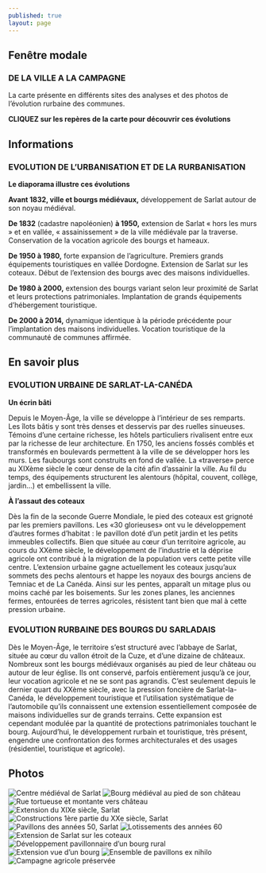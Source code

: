 ```yaml
---
published: true
layout: page
---
```


## Fenêtre modale

### DE LA VILLE A LA CAMPAGNE
La carte présente en différents sites des analyses et des photos de l’évolution rurbaine des communes.

**CLIQUEZ sur les repères de la carte pour découvrir ces évolutions**

## Informations

### EVOLUTION DE L’URBANISATION ET DE LA RURBANISATION

**Le diaporama illustre ces évolutions**

**Avant 1832, ville et bourgs médiévaux,** développement de Sarlat autour de son noyau médiéval. 

**De 1832** (cadastre napoléonien) **à 1950,** extension de Sarlat « hors les murs » et en vallée, « assainissement » de la ville médiévale par la traverse. Conservation de la vocation agricole des bourgs et hameaux.

**De 1950 à 1980,** forte expansion de l’agriculture. Premiers grands équipements touristiques en vallée Dordogne. Extension de Sarlat sur les coteaux. Début de l’extension des bourgs avec des maisons individuelles.

**De 1980 à 2000,** extension des bourgs variant selon leur proximité de Sarlat et leurs protections patrimoniales. Implantation de grands équipements d’hébergement touristique.

**De 2000 à 2014,** dynamique identique à la période précédente pour l’implantation des maisons individuelles. Vocation touristique de la communauté de communes affirmée.

## En savoir plus

### EVOLUTION URBAINE DE SARLAT-LA-CANÉDA

**Un écrin bâti**

Depuis le Moyen-Âge, la ville se développe à l’intérieur de ses remparts. Les îlots bâtis y sont très denses et desservis par des ruelles sinueuses. Témoins d’une certaine richesse, les hôtels particuliers rivalisent entre eux par la richesse de leur architecture.
En 1750, les anciens fossés comblés et transformés en boulevards permettent à la ville de se développer hors les murs. Les faubourgs sont construits en fond de vallée. La «traverse» perce au XIXème siècle le cœur dense de la cité afin d’assainir la ville.
Au fil du temps, des équipements structurent les alentours (hôpital, couvent, collège, jardin...) et embellissent la ville.

**À l’assaut des coteaux**

Dès la fin de la seconde Guerre Mondiale, le pied des coteaux est grignoté par les premiers pavillons. Les «30 glorieuses» ont vu le développement d’autres formes d’habitat : le pavillon doté d’un petit jardin et les petits immeubles collectifs.
Bien que située au cœur d’un territoire agricole, au cours du XXème siècle, le développement de l’industrie et la déprise agricole ont contribué à la migration de la population vers cette petite ville centre.
L’extension urbaine gagne actuellement les coteaux jusqu’aux sommets des pechs alentours et happe les noyaux des bourgs anciens de Temniac et de La Canéda. Ainsi sur les pentes, apparaît un mitage plus ou moins caché par les boisements. Sur les zones planes, les anciennes fermes, entourées de terres agricoles, résistent tant bien que mal à cette pression urbaine.

### EVOLUTION RURBAINE DES BOURGS DU SARLADAIS

Dès le Moyen-Âge, le territoire s’est structuré avec l’abbaye de Sarlat, située au cœur du vallon étroit de la Cuze, et d’une dizaine de châteaux. Nombreux sont les bourgs médiévaux organisés au pied de leur château ou autour de leur église.
Ils ont conservé, parfois entièrement jusqu’à ce jour, leur vocation agricole et ne se sont pas agrandis.
C’est seulement depuis le dernier quart du XXème siècle, avec la pression foncière de Sarlat-la-Canéda, le développement touristique et l’utilisation systématique de l’automobile qu’ils connaissent une extension essentiellement composée de maisons individuelles sur de grands terrains. Cette expansion est cependant modulée par la quantité de protections patrimoniales touchant le bourg. Aujourd’hui, le développement rurbain et touristique, très présent, engendre une confrontation des formes architecturales et des usages (résidentiel, touristique et agricole).

## Photos
![Centre médiéval de Sarlat](/data/images/4/histoire/4_HISTOIRE_01.jpg)
![Bourg médiéval au pied de son château](/data/images/4/histoire/4_HISTOIRE_02.jpg)
![Rue tortueuse et montante vers château](/data/images/4/histoire/4_HISTOIRE_03.jpg)
![Extension du XIXe siècle, Sarlat](/data/images/4/histoire/4_HISTOIRE_04.jpg)
![Constructions 1ère partie du XXe siècle, Sarlat](/data/images/4/histoire/4_HISTOIRE_05.jpg)
![Pavillons des années 50, Sarlat](/data/images/4/histoire/4_HISTOIRE_06.jpg)
![Lotissements des années 60](/data/images/4/histoire/4_HISTOIRE_07.jpg)
![Extension de Sarlat sur les coteaux](/data/images/4/histoire/4_HISTOIRE_08.jpg)
![Développement pavillonnaire d’un bourg rural](/data/images/4/histoire/4_HISTOIRE_09.jpg)
![Extension vue d’un bourg](/data/images/4/histoire/4_HISTOIRE_10.jpg)
![Ensemble de pavillons ex nihilo](/data/images/4/histoire/4_HISTOIRE_11.jpg)
![Campagne agricole préservée](/data/images/4/histoire/4_HISTOIRE_12.jpg)